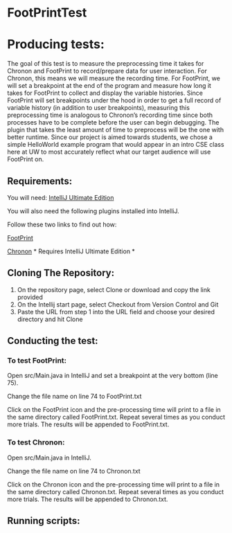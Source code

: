 # FootPrintTest

# Producing tests:

The goal of this test is to measure the preprocessing time it takes for Chronon and FootPrint to record/prepare data for user interaction. For Chronon, this means we will measure the recording time. For FootPrint, we will set a breakpoint at the end of the program and measure how long it takes for FootPrint to collect and display the variable histories. Since FootPrint will set breakpoints under the hood in order to get a full record of variable history (in addition to user breakpoints), measuring this preprocessing time is analogous to Chronon’s recording time since both processes have to be complete before the user can begin debugging. The plugin that takes the least amount of time to preprocess will be the one with better runtime. Since our project is aimed towards students, we chose a simple HelloWorld example program that would appear in an intro CSE class here at UW to most accurately reflect what our target audience will use FootPrint on.	 

## Requirements:
You will need: 
[IntelliJ Ultimate Edition](https://www.jetbrains.com/idea/)

You will also need the following plugins installed into IntelliJ. 

Follow these two links to find out how:

[FootPrint](https://github.com/cnhguy/FootPrint)

[Chronon](https://blog.jetbrains.com/idea/2014/03/try-chronon-debugger-with-intellij-idea-13-1-eap/) * Requires IntelliJ Ultimate Edition *

## Cloning The Repository:

1) On the repository page, select Clone or download and copy the link provided
2) On the Intellij start page, select Checkout from Version Control and Git
3) Paste the URL from step 1 into the URL field and choose your desired directory and hit Clone

## Conducting the test: 
### To test FootPrint:

Open src/Main.java in IntelliJ and set a breakpoint at the very bottom (line 75). 

Change the file name on line 74 to FootPrint.txt

Click on the FootPrint icon and the pre-processing time will print to a file in the same directory called FootPrint.txt. Repeat several times as you conduct more trials. The results will be appended to FootPrint.txt. 

### To test Chronon:

Open src/Main.java in IntelliJ. 

Change the file name on line 74 to Chronon.txt

Click on the Chronon icon and the pre-processing time will print to a file in the same directory called Chronon.txt.
Repeat several times as you conduct more trials. The results will be appended to Chronon.txt. 

## Running scripts:
